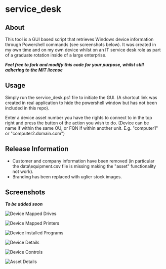 # service_desk

## About

This tool is a GUI based script that retrieves Windows device information through Powershell commands (see screenshots below). It was created in my own time and on my own device whilst on an IT service desk role as part of a graduate rotation inside of a large enterprise. 

***Feel free to fork and modify this code for your purpose, whilst still adhering to the MIT license***

## Usage

Simply run the service_desk.ps1 file to initiate the GUI. (A shortcut link was created in real application to hide the powershell window but has not been included in this repo).

Enter a device asset number you have the rights to connect to in the top right and press the button of the action you wish to do. (Device can be name if within the same OU, or FQN if within another unit. E.g. "computer1" or "computer2.domain.com")

## Release Information

- Customer and company information have been removed (in particular the data\equipment.csv file is missing making the "asset" functionality not work). 
- Branding has been replaced with uglier stock images.

## Screenshots

***To be added soon***

![Device Mapped Drives](/screenshots/mappeddrive.jpg?raw=true "Device Mapped Drives")

![Device Mapped Printers](/screenshots/mappedprinter.jpg?raw=true "Device Mapped Printers")

![Device Installed Programs](/screenshots/installedprograms.jpg?raw=true "Device Installed Programs")

![Device Details](/screenshots/devicedetails.jpg?raw=true "Device Details")

![Device Controls](/screenshots/devicecontrols.jpg?raw=true "Device Controls")

![Asset Details](/screenshots/assetdetails.jpg?raw=true "Asset Details")
